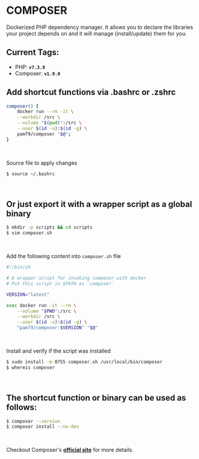 # COMPOSER
Dockerized PHP dependency manager. It allows you to declare the libraries your project depends on and it will manage (install/update) them for you.

## Current Tags:

* PHP: **`v7.3.9`**
* Composer: **`v1.9.0`**

## Add shortcut functions via .bashrc or .zshrc

```bash
composer() {
    docker run --rm -it \
    --workdir /src \
    --volume "$(pwd)":/src \
    --user $(id -u):$(id -g) \
    pam79/composer "$@";
}
```
&nbsp;

Source file to apply changes

```bash
$ source ~/.bashrc
```
&nbsp;

## Or just export it with a wrapper script as a global binary
```bash
$ mkdir -p scripts && cd scripts
$ vim composer.sh
```
&nbsp;

Add the following content into `composer.sh` file

```bash
#!/bin/sh

# A wrapper script for invoking composer with docker
# Put this script in $PATH as `composer`

VERSION="latest"

exec docker run -it --rm \
    --volume "$PWD":/src \
    --workdir /src \
    --user $(id -u):$(id -g) \
    "pam79/composer:$VERSION" "$@"
```
&nbsp;

Install and verify if the script was installed

```bash
$ sudo install -m 0755 composer.sh /usr/local/bin/composer
$ whereis composer
```
&nbsp;

## The shortcut function or binary can be used as follows:
```bash
$ composer --version
$ composer install --no-dev
```
&nbsp;

Checkout Composer's [**official site**](https://getcomposer.org/) for more details.

